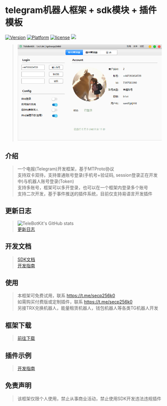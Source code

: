 # telegram机器人框架 + sdk模块 + 插件模板
[![Version](https://img.shields.io/badge/%e7%89%88%e6%9c%ac-latest-brightgreen.svg)](https://github.com/TeleBotKit/TeleBotKit/releases)
[![Platform](https://img.shields.io/badge/%e5%b9%b3%e5%8f%b0-%20Windows%20-brightgreen.svg)](https://github.com/TeleBotKit/TeleBotKit)
[![license](https://img.shields.io/badge/%e6%8e%88%e6%9d%83-%20%e5%85%8d%e8%b4%b9%20%7c%20%e4%bb%98%e8%b4%b9%20-brightgreen.svg?style=flat)](https://github.com/TeleBotKit/TeleBotKit)
![](https://komarev.com/ghpvc/?username=TeleBotKit&style=flat)


> ![主界面](src/1.png)   


## 介绍
> 一个电报(Telegram)开发框架，基于MTProto协议  
> 支持双卡双待，支持普通账号登录(手机号+验证码, session登录正在开发中)与机器人账号登录(Token)   
> 支持多账号，框架可以多开登录，也可以在一个框架内登录多个账号    
> 支持二次开发，基于事件推送的插件系统，目前仅支持易语言开发插件    
> 

## 更新日志
> ![TeleBotKit's GitHub stats](https://github-readme-stats.vercel.app/api?username=TeleBotKit)  
> [更新日志](/changelog.md)   

## 开发文档
> [SDK文档](/SDK-DOC.md)    
> [开发指南](/开发指南.md)     

## 使用
> 本框架可免费试用，联系 https://t.me/secp256k0     
> 如需购买付费版或定制插件，联系 https://t.me/secp256k0  
> 另接TRX兑换机器人，能量租赁机器人，钱包机器人等各类TG机器人开发

## 框架下载
> [前往下载](https://github.com/TeleBotKit/TeleBotKit/releases/latest)  

## 插件示例
> [开发指南](/插件示例.md)  

## 免责声明
> 该框架仅限个人使用，禁止从事商业活动，禁止使用SDK开发违法违规插件    
>   